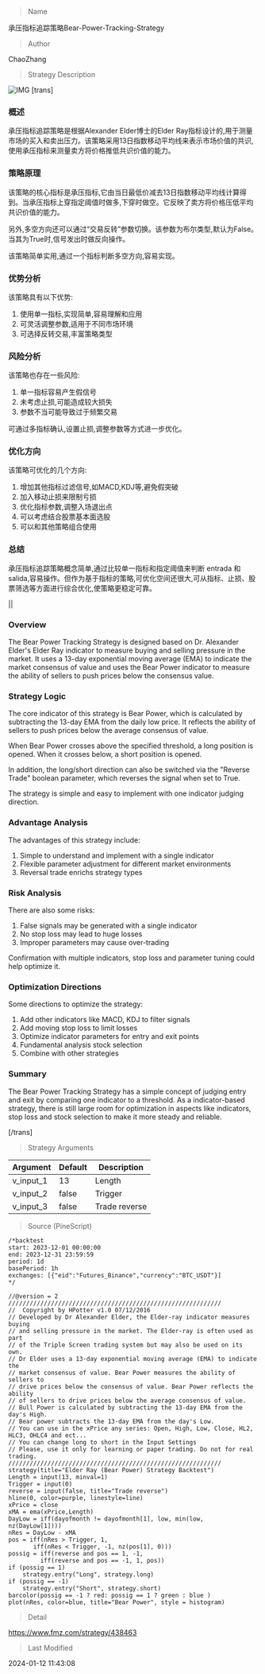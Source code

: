 
> Name

承压指标追踪策略Bear-Power-Tracking-Strategy

> Author

ChaoZhang

> Strategy Description

![IMG](https://www.fmz.com/upload/asset/e8630507958d459a5d.png)
[trans]

### 概述

承压指标追踪策略是根据Alexander Elder博士的Elder Ray指标设计的,用于测量市场的买入和卖出压力。该策略采用13日指数移动平均线来表示市场价值的共识,使用承压指标来测量卖方将价格推低共识价值的能力。

### 策略原理

该策略的核心指标是承压指标,它由当日最低价减去13日指数移动平均线计算得到。当承压指标上穿指定阈值时做多,下穿时做空。它反映了卖方将价格压低平均共识价值的能力。 

另外,多空方向还可以通过“交易反转”参数切换。该参数为布尔类型,默认为False。当其为True时,信号发出时做反向操作。

该策略简单实用,通过一个指标判断多空方向,容易实现。

### 优势分析

该策略具有以下优势:

1. 使用单一指标,实现简单,容易理解和应用
2. 可灵活调整参数,适用于不同市场环境
3. 可选择反转交易,丰富策略类型

### 风险分析

该策略也存在一些风险:

1. 单一指标容易产生假信号
2. 未考虑止损,可能造成较大损失
3. 参数不当可能导致过于频繁交易

可通过多指标确认,设置止损,调整参数等方式进一步优化。

### 优化方向  

该策略可优化的几个方向:

1. 增加其他指标过滤信号,如MACD,KDJ等,避免假突破
2. 加入移动止损来限制亏损
3. 优化指标参数,调整入场退出点
4. 可以考虑结合股票基本面选股
5. 可以和其他策略组合使用

### 总结

承压指标追踪策略概念简单,通过比较单一指标和指定阈值来判断 entrada 和 salida,容易操作。但作为基于指标的策略,可优化空间还很大,可从指标、止损、股票筛选等方面进行综合优化,使策略更稳定可靠。

||

### Overview

The Bear Power Tracking Strategy is designed based on Dr. Alexander Elder's Elder Ray indicator to measure buying and selling pressure in the market. It uses a 13-day exponential moving average (EMA) to indicate the market consensus of value and uses the Bear Power indicator to measure the ability of sellers to push prices below the consensus value.

### Strategy Logic

The core indicator of this strategy is Bear Power, which is calculated by subtracting the 13-day EMA from the daily low price. It reflects the ability of sellers to push prices below the average consensus of value. 

When Bear Power crosses above the specified threshold, a long position is opened. When it crosses below, a short position is opened. 

In addition, the long/short direction can also be switched via the "Reverse Trade" boolean parameter, which reverses the signal when set to True.

The strategy is simple and easy to implement with one indicator judging direction.

### Advantage Analysis

The advantages of this strategy include:

1. Simple to understand and implement with a single indicator
2. Flexible parameter adjustment for different market environments 
3. Reversal trade enrichs strategy types

### Risk Analysis

There are also some risks:

1. False signals may be generated with a single indicator
2. No stop loss may lead to huge losses
3. Improper parameters may cause over-trading

Confirmation with multiple indicators, stop loss and parameter tuning could help optimize it.

### Optimization Directions

Some directions to optimize the strategy:

1. Add other indicators like MACD, KDJ to filter signals
2. Add moving stop loss to limit losses
3. Optimize indicator parameters for entry and exit points
4. Fundamental analysis stock selection 
5. Combine with other strategies

### Summary

The Bear Power Tracking Strategy has a simple concept of judging entry and exit by comparing one indicator to a threshold. As a indicator-based strategy, there is still large room for optimization in aspects like indicators, stop loss and stock selection to make it more steady and reliable.

[/trans]

> Strategy Arguments



|Argument|Default|Description|
|----|----|----|
|v_input_1|13|Length|
|v_input_2|false|Trigger|
|v_input_3|false|Trade reverse|


> Source (PineScript)

``` pinescript
/*backtest
start: 2023-12-01 00:00:00
end: 2023-12-31 23:59:59
period: 1d
basePeriod: 1h
exchanges: [{"eid":"Futures_Binance","currency":"BTC_USDT"}]
*/

//@version = 2
////////////////////////////////////////////////////////////
//  Copyright by HPotter v1.0 07/12/2016
// Developed by Dr Alexander Elder, the Elder-ray indicator measures buying 
// and selling pressure in the market. The Elder-ray is often used as part 
// of the Triple Screen trading system but may also be used on its own.
// Dr Elder uses a 13-day exponential moving average (EMA) to indicate the 
// market consensus of value. Bear Power measures the ability of sellers to 
// drive prices below the consensus of value. Bear Power reflects the ability 
// of sellers to drive prices below the average consensus of value.
// Bull Power is calculated by subtracting the 13-day EMA from the day's High. 
// Bear power subtracts the 13-day EMA from the day's Low.
// You can use in the xPrice any series: Open, High, Low, Close, HL2, HLC3, OHLC4 and ect...
// You can change long to short in the Input Settings
// Please, use it only for learning or paper trading. Do not for real trading.
////////////////////////////////////////////////////////////
strategy(title="Elder Ray (Bear Power) Strategy Backtest")
Length = input(13, minval=1)
Trigger = input(0)
reverse = input(false, title="Trade reverse")
hline(0, color=purple, linestyle=line)
xPrice = close
xMA = ema(xPrice,Length)
DayLow = iff(dayofmonth != dayofmonth[1], low, min(low, nz(DayLow[1])))
nRes = DayLow - xMA
pos = iff(nRes > Trigger, 1,
	   iff(nRes < Trigger, -1, nz(pos[1], 0))) 
possig = iff(reverse and pos == 1, -1,
         iff(reverse and pos == -1, 1, pos))	   
if (possig == 1) 
    strategy.entry("Long", strategy.long)
if (possig == -1)
    strategy.entry("Short", strategy.short)	   	    
barcolor(possig == -1 ? red: possig == 1 ? green : blue )
plot(nRes, color=blue, title="Bear Power", style = histogram)

```

> Detail

https://www.fmz.com/strategy/438463

> Last Modified

2024-01-12 11:43:08
